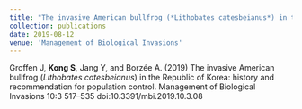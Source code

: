 ```yaml
---
title: "The invasive American bullfrog (*Lithobates catesbeianus*) in the Republic of Korea: history and recommendation for population control"
collection: publications
date: 2019-08-12
venue: 'Management of Biological Invasions'
---
```

Groffen J, **Kong S**, Jang Y, and Borzée A. (2019) The invasive American bullfrog (*Lithobates catesbeianus*) in the Republic of Korea: history and recommendation for population control. Management of Biological Invasions 10:3 517–535 doi:10.3391/mbi.2019.10.3.08
